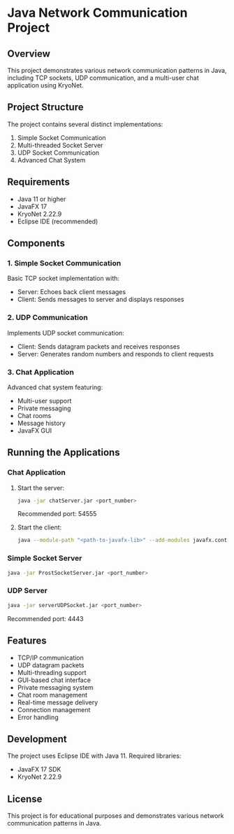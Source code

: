 # Java Network Communication Project

## Overview

This project demonstrates various network communication patterns in Java, including TCP sockets, UDP communication, and a multi-user chat application using KryoNet.

## Project Structure

The project contains several distinct implementations:

1. Simple Socket Communication
2. Multi-threaded Socket Server
3. UDP Socket Communication
4. Advanced Chat System

## Requirements

- Java 11 or higher
- JavaFX 17
- KryoNet 2.22.9
- Eclipse IDE (recommended)

## Components

### 1. Simple Socket Communication

Basic TCP socket implementation with:

- Server: Echoes back client messages
- Client: Sends messages to server and displays responses

### 2. UDP Communication

Implements UDP socket communication:

- Client: Sends datagram packets and receives responses
- Server: Generates random numbers and responds to client requests

### 3. Chat Application

Advanced chat system featuring:

- Multi-user support
- Private messaging
- Chat rooms
- Message history
- JavaFX GUI

## Running the Applications

### Chat Application

1. Start the server:

   ```bash
   java -jar chatServer.jar <port_number>
   ```

   Recommended port: 54555

2. Start the client:

   ```bash
   java --module-path "<path-to-javafx-lib>" --add-modules javafx.controls,javafx.fxml -cp "lib/kryonet-2.22.9.main.jar;main.jar;chatClient.jar;chatServer.jar" rs.raf.pds.v4.z5.Main <hostname> <port> <username>
   ```

### Simple Socket Server

```bash
java -jar ProstSocketServer.jar <port_number>
```

### UDP Server

```bash
java -jar serverUDPSocket.jar <port_number>
```

Recommended port: 4443

## Features

- TCP/IP communication
- UDP datagram packets
- Multi-threading support
- GUI-based chat interface
- Private messaging system
- Chat room management
- Real-time message delivery
- Connection management
- Error handling

## Development

The project uses Eclipse IDE with Java 11. Required libraries:

- JavaFX 17 SDK
- KryoNet 2.22.9

## License

This project is for educational purposes and demonstrates various network communication patterns in Java.
